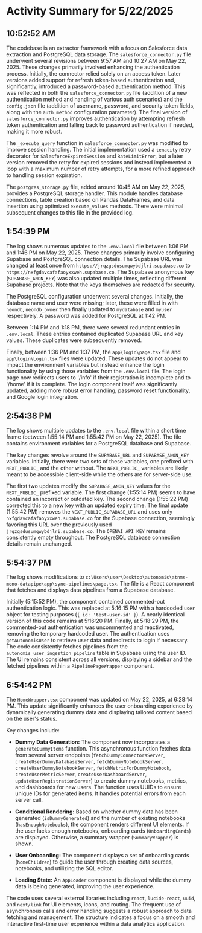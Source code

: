# Activity Summary for 5/22/2025

## 10:52:52 AM
The codebase is an extractor framework with a focus on Salesforce data extraction and PostgreSQL data storage.  The `salesforce_connector.py` file underwent several revisions between 9:57 AM and 10:27 AM on May 22, 2025.  These changes primarily involved enhancing the authentication process. Initially, the connector relied solely on an access token.  Later versions added support for refresh token-based authentication and, significantly, introduced a password-based authentication method.  This was reflected in both the `salesforce_connector.py` file (addition of a new authentication method and handling of various auth scenarios) and the `config.json` file (addition of username, password, and security token fields, along with the `auth_method` configuration parameter). The final version of `salesforce_connector.py` improves authentication by attempting refresh token authentication and falling back to password authentication if needed, making it more robust.


The `_execute_query` function in `salesforce_connector.py`  was modified to improve session handling.  The initial implementation used a `tenacity` retry decorator for `SalesforceExpiredSession` and `RateLimitError`, but a later version removed the retry for expired sessions and instead implemented a loop with a maximum number of retry attempts, for a more refined approach to handling session expiration.


The `postgres_storage.py` file, added around 10:45 AM on May 22, 2025, provides a PostgreSQL storage handler.  This module handles database connections, table creation based on Pandas DataFrames, and data insertion using optimized `execute_values` methods.  There were minimal subsequent changes to this file in the provided log.


## 1:54:39 PM
The log shows numerous updates to the `.env.local` file between 1:06 PM and 1:46 PM on May 22, 2025.  These changes primarily involve configuring Supabase and PostgreSQL connection details.  The Supabase URL was changed at least once from `https://jrqzgsdusumqwybdjlri.supabase.co` to `https://nxfgdavcafafaoyxxweh.supabase.co`. The Supabase anonymous key (`SUPABASE_ANON_KEY`) was also updated multiple times, reflecting different Supabase projects.  Note that the keys themselves are redacted for security.


The PostgreSQL configuration underwent several changes.  Initially, the database name and user were missing; later, these were filled in with `neondb`, `neondb_owner` then finally updated to `mydatabase` and `myuser` respectively.  A password was added for PostgreSQL at 1:42 PM.

Between 1:14 PM and 1:18 PM, there were several redundant entries in `.env.local`. These entries contained duplicated Supabase URL and key values. These duplicates were subsequently removed.


Finally, between 1:36 PM and 1:37 PM,  the `app\login\page.tsx` file and `app\login\Login.tsx` files were updated. These updates do not appear to impact the environment variables but instead enhance the login functionality by using those variables from the `.env.local` file.  The login page now redirects users to '/info' if their registration is incomplete and to '/home' if it is complete.  The login component itself was significantly updated, adding more robust error handling, password reset functionality, and Google login integration.


## 2:54:38 PM
The log shows multiple updates to the `.env.local` file within a short time frame (between 1:55:14 PM and 1:55:42 PM on May 22, 2025).  The file contains environment variables for a PostgreSQL database and Supabase.

The key changes revolve around the `SUPABASE_URL` and `SUPABASE_ANON_KEY` variables.  Initially, there were two sets of these variables, one prefixed with `NEXT_PUBLIC_` and the other without.  The `NEXT_PUBLIC_` variables are likely meant to be accessible client-side while the others are for server-side use.

The first two updates modify the `SUPABASE_ANON_KEY` values for the `NEXT_PUBLIC_` prefixed variable. The first change (1:55:14 PM) seems to have contained an incorrect or outdated key.  The second change (1:55:22 PM) corrected this to a new key with an updated expiry time.  The final update (1:55:42 PM) removes the `NEXT_PUBLIC_SUPABASE_URL` and uses only `nxfgdavcafafaoyxxweh.supabase.co` for the Supabase connection, seemingly favoring this URL over the previously used `jrqzgsdusumqwybdjlri.supabase.co`.  The `OPENAI_API_KEY` remains consistently empty throughout.  The PostgreSQL database connection details remain unchanged.


## 5:54:37 PM
The log shows modifications to `c:\Users\user\Desktop\autonomis\atnms-mono-datapipe\app\sync-pipelines\page.tsx`.  The file is a React component that fetches and displays data pipelines from a Supabase database.

Initially (5:15:52 PM), the component contained commented-out authentication logic.  This was replaced at 5:16:15 PM with a hardcoded `user` object for testing purposes (`{ id: 'test-user-id' }`).  A nearly identical version of this code remains at 5:16:20 PM. Finally, at 5:18:29 PM, the commented-out authentication was uncommented and reactivated, removing the temporary hardcoded user.  The authentication uses `getAutonomisUser` to retrieve user data and redirects to login if necessary. The code consistently fetches pipelines from the `autonomis_user_ingestion_pipeline` table in Supabase using the user ID.  The UI remains consistent across all versions, displaying a sidebar and the fetched pipelines within a `PipelinePageWrapper` component.


## 6:54:42 PM
The `HomeWrapper.tsx` component was updated on May 22, 2025, at 6:28:14 PM.  This update significantly enhances the user onboarding experience by dynamically generating dummy data and displaying tailored content based on the user's status.

Key changes include:

* **Dummy Data Generation:** The component now incorporates a `generateDummyItems` function. This asynchronous function fetches data from several server endpoints (`fetchDummyConnectorsServer`, `createUserDummyDatabaseServer`, `fetchDummyNotebookServer`, `createUserDummyNotebookServer`, `fetchMetricForDummyNotebook`, `createUserMetricServer`, `createUserDashboardServer`, `updateUserRegistrationServer`) to create dummy notebooks, metrics, and dashboards for new users.  The function uses UUIDs to ensure unique IDs for generated items. It handles potential errors from each server call.

* **Conditional Rendering:** Based on whether dummy data has been generated (`isDummyGenerated`) and the number of existing notebooks (`hasEnoughNotebooks`), the component renders different UI elements.  If the user lacks enough notebooks, onboarding cards (`OnboardingCards`) are displayed. Otherwise, a summary wrapper (`SummaryWrapper`) is shown.

* **User Onboarding:** The component displays a set of onboarding cards (`homeChildren`) to guide the user through creating data sources, notebooks, and utilizing the SQL editor.

* **Loading State:** An `AppLoader` component is displayed while the dummy data is being generated, improving the user experience.


The code uses several external libraries including `react`, `lucide-react`, `uuid`, and `next/link` for UI elements, icons, and routing.  The frequent use of asynchronous calls and error handling suggests a robust approach to data fetching and management.  The structure indicates a focus on a smooth and interactive first-time user experience within a data analytics application.
